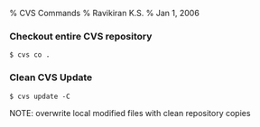 % CVS Commands
% Ravikiran K.S.
% Jan 1, 2006

### Checkout entire CVS repository

`$ cvs co .`

### Clean CVS Update

`$ cvs update -C`

NOTE: overwrite local modified files with clean repository copies

